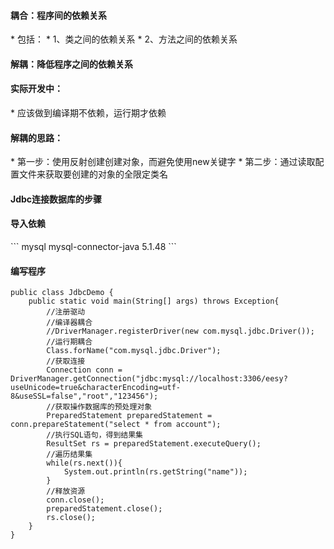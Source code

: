 <h4>耦合：程序间的依赖关系</h4>
* 包括：
*   1、类之间的依赖关系
*   2、方法之间的依赖关系

<h4>解耦：降低程序之间的依赖关系</h4>
<h4>实际开发中：</h4>
*   应该做到编译期不依赖，运行期才依赖

<h4>解耦的思路：</h4>
*   第一步：使用反射创建创建对象，而避免使用new关键字
*   第二步：通过读取配置文件来获取要创建的对象的全限定类名

<h4>Jdbc连接数据库的步骤</h4>
<h4>导入依赖</h4>
```
<dependencies>
        <dependency>
            <groupId>mysql</groupId>
            <artifactId>mysql-connector-java</artifactId>
            <version>5.1.48</version>
        </dependency>
    </dependencies>
```
<h4>编写程序</h4>

```
public class JdbcDemo {
    public static void main(String[] args) throws Exception{
        //注册驱动
        //编译器耦合
        //DriverManager.registerDriver(new com.mysql.jdbc.Driver());
        //运行期耦合
        Class.forName("com.mysql.jdbc.Driver");
        //获取连接
        Connection conn = DriverManager.getConnection("jdbc:mysql://localhost:3306/eesy?useUnicode=true&characterEncoding=utf-8&useSSL=false","root","123456");
        //获取操作数据库的预处理对象
        PreparedStatement preparedStatement = conn.prepareStatement("select * from account");
        //执行SQL语句，得到结果集
        ResultSet rs = preparedStatement.executeQuery();
        //遍历结果集
        while(rs.next()){
            System.out.println(rs.getString("name"));
        }
        //释放资源
        conn.close();
        preparedStatement.close();
        rs.close();
    }
}
```
